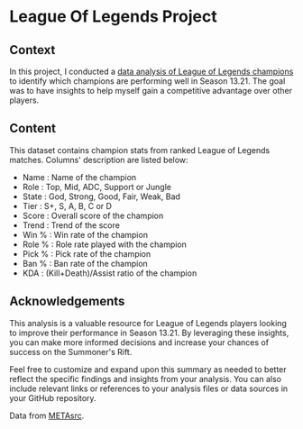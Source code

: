 # League Of Legends Project

## Context
In this project, I conducted a [data analysis of League of Legends champions](https://github.com/HoangPham2704/League_Of_Legends_DA_Project/blob/main/League_Of_Legends.ipynb) to identify which champions are performing well in Season 13.21. The goal was to have insights to help myself gain a competitive advantage over other players.

## Content
This dataset contains champion stats from ranked League of Legends matches.
Columns' description are listed below:
* Name : Name of the champion
* Role : Top, Mid, ADC, Support or Jungle
* State : God, Strong, Good, Fair, Weak, Bad
* Tier : S+, S, A, B, C or D
* Score : Overall score of the champion
* Trend : Trend of the score
* Win % : Win rate of the champion
* Role % : Role rate played with the champion
* Pick % : Pick rate of the champion
* Ban % : Ban rate of the champion
* KDA : (Kill+Death)/Assist ratio of the champion

## Acknowledgements

This analysis is a valuable resource for League of Legends players looking to improve their performance in Season 13.21. By leveraging these insights, you can make more informed decisions and increase your chances of success on the Summoner's Rift.

Feel free to customize and expand upon this summary as needed to better reflect the specific findings and insights from your analysis. You can also include relevant links or references to your analysis files or data sources in your GitHub repository.

Data from [METAsrc](https://www.metasrc.com/lol/stats).
